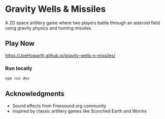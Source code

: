 # Gravity Wells & Missiles

A 2D space artillery game where two players battle through an asteroid field using gravity physics and homing missiles.

## Play Now
https://JoeHowarth.github.io/gravity-wells-n-missiles/

### Run locally
```bash
npm run dev
```

## Acknowledgments

- Sound effects from Freesound.org community
- Inspired by classic artillery games like Scorched Earth and Worms
